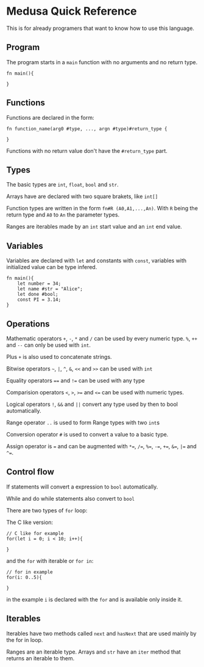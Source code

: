 # Medusa Quick Reference

This is for already programers that want to know how to use this language.

## Program

The program starts in a `main` function with no arguments and no return type.

```mds
fn main(){

}
```

## Functions

Functions are declared in the form:

```mds
fn function_name(arg0 #type, ..., argn #type)#return_type {
    
}
```

Functions with no return value don't have the `#return_type` part.

## Types

The basic types are `int`, `float`, `bool` and `str`.

Arrays have are declared with two square brakets, like `int[]`

Function types are written in the form `fn#R (A0,A1,...,An)`. With `R` being the return type and `A0` to `An` the parameter types.

Ranges are iterables made by an `int` start value and an `int` end value.

## Variables

Variables are declared with `let` and constants with `const`, variables with initialized value can be type infered.

```mds
fn main(){
    let number = 34;
    let name #str = "Alice";
    let done #bool;
    const PI = 3.14;
}
```

## Operations

Mathematic operators `+`, `-`, `*` and `/` can be used by every numeric type. `%`, `++` and `--` can only be used with `int`.

Plus `+` is also used to concatenate strings.

Bitwise operators `~`, `|`, `^`, `&`, `<<` and `>>` can be used with `int`

Equality operators `==` and `!=` can be used with any type

Comparision operators `<`, `>`, `>=` and `<=` can be used with numeric types.

Logical operators `!`, `&&` and `||` convert any type used by then to bool automatically.

Range operator `..` is used to form Range types with two `int`s

Conversion operator `#` is used to convert a value to a basic type.

Assign operator is `=` and can be augmented with `*=`, `/=`, `%=`, `-=`, `+=`, `&=`, `|=` and `^=`.

## Control flow

If statements will convert a expression to `bool` automatically.

While and do while statements also convert to `bool` 

There are two types of `for` loop:

The C like version:
```mds
// C like for example
for(let i = 0; i < 10; i++){

}
```
and the `for` with iterable or `for in`:
```mds
// for in example
for(i: 0..5){

}
```
in the example `i` is declared with the `for` and is available only inside it.

## Iterables

Iterables have two methods called `next` and `hasNext` that are used mainly by the for in loop.

Ranges are an iterable type. Arrays and `str` have an `iter` method that returns an iterable to them.